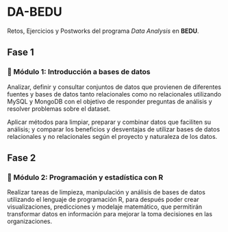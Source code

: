 # DA-BEDU

Retos, Ejercicios y Postworks del programa *Data Analysis* en **BEDU**.

## Fase 1
### :dart: Módulo 1: Introducción a bases de datos

Analizar, definir y consultar conjuntos de datos que provienen de diferentes fuentes y bases de 
datos tanto relacionales como no relacionales utilizando MySQL y MongoDB con el objetivo de 
responder preguntas de análisis y resolver problemas sobre el dataset. 

Aplicar métodos para limpiar, preparar y combinar datos que faciliten su análisis; y comparar los 
beneficios y desventajas de utilizar bases de datos relacionales y no relacionales según el proyecto
y naturaleza de los datos.

## Fase 2
### :dart: Módulo 2: Programación y estadística con R

Realizar tareas de limpieza, manipulación y análisis de bases de datos utilizando el lenguaje de 
programación R, para después poder crear visualizaciones, predicciones y modelaje matemático, 
que permitirán transformar datos en información para mejorar la toma decisiones en las organizaciones.
